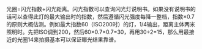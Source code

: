 

光圈=闪光指数÷闪光距离。闪光指数可以查询闪光灯说明书。如果没有说明书的话可以查得此灯的最大输出时的指数，然后遵循闪光强度每降一整档，指数×0.7的原则大概估测。例如最大指数60（ISO200时）的灯，1/4输出，距离主体两米照明时。先把ISO调到200，然后60×0.7×0.7=30，再用30÷2=15，那么用最接近的光圈14来拍摄基本可以保证曝光结果靠谱。




